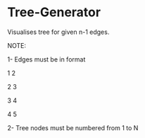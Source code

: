 # Tree-Generator

Visualises tree for given n-1 edges.

NOTE:

1- Edges must be in format

1 2

2 3

3 4

4 5

2- Tree nodes must be numbered from 1 to N 
